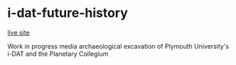 # i-dat-future-history

[live site](https://gardenerofeden.github.io/i-dat-future-history/)

Work in progress media archaeological excavation of Plymouth University's i-DAT and the Planetary Collegium
